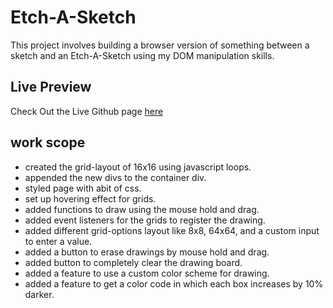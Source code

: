 # Etch-A-Sketch
This project involves building a browser version of something between a sketch and an Etch-A-Sketch using my DOM manipulation skills.

## Live Preview

Check Out the Live Github page [here](https://ralatcode.github.io/Etch-a-sketch/)

## work scope
- created the grid-layout of 16x16 using javascript loops.
- appended the new divs to the container div.
- styled page with abit of css.
- set up hovering effect for grids.
- added functions to draw using the mouse hold and drag.
- added event listeners for the grids to register the drawing.
- added different grid-options layout like 8x8, 64x64, and a custom input to enter a value.
- added a button to erase drawings by mouse hold and drag.
- added button to completely clear the drawing board.
- added a feature to use a custom color scheme for drawing.
- added a feature to get a color code in which each box increases by 10% darker.